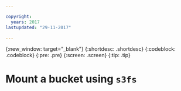 ```yaml
---

copyright:
  years: 2017
lastupdated: "29-11-2017"

---
```

{:new_window: target="_blank"}
{:shortdesc: .shortdesc}
{:codeblock: .codeblock}
{:pre: .pre}
{:screen: .screen}
{:tip: .tip}

# Mount a bucket using `s3fs`
